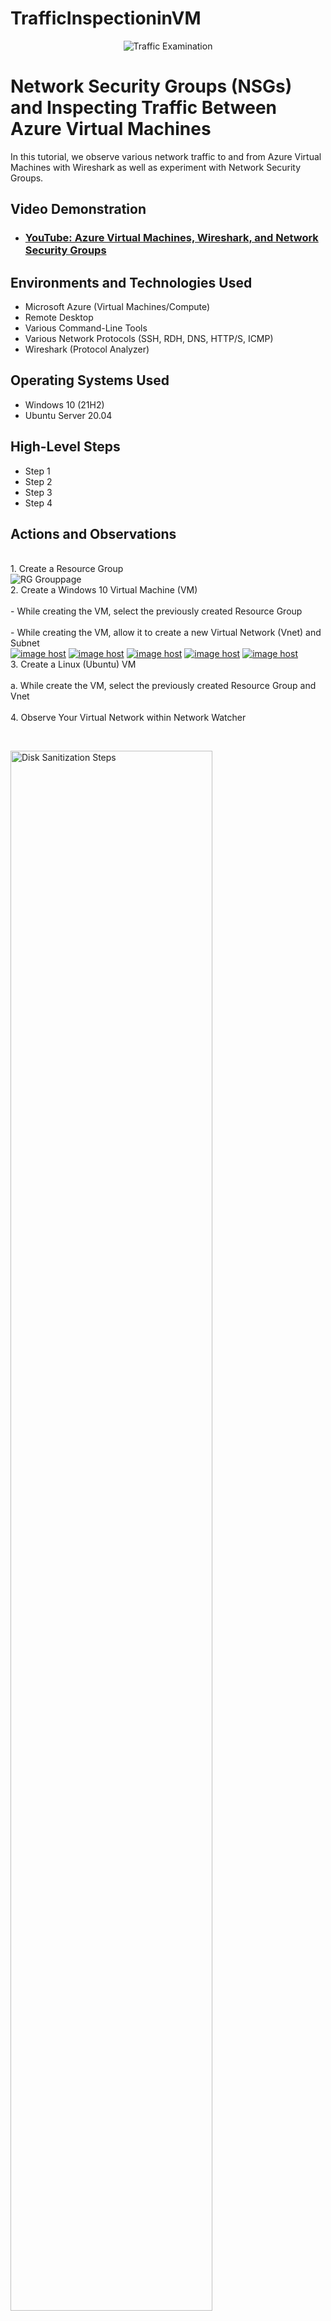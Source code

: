 # TrafficInspectioninVM

<p align="center">
<img src="https://i.imgur.com/Ua7udoS.png" alt="Traffic Examination"/>
</p>

<h1>Network Security Groups (NSGs) and Inspecting Traffic Between Azure Virtual Machines</h1>
In this tutorial, we observe various network traffic to and from Azure Virtual Machines with Wireshark as well as experiment with Network Security Groups. <br />


<h2>Video Demonstration</h2>

- ### [YouTube: Azure Virtual Machines, Wireshark, and Network Security Groups](https://www.youtube.com)

<h2>Environments and Technologies Used</h2>

- Microsoft Azure (Virtual Machines/Compute)
- Remote Desktop
- Various Command-Line Tools
- Various Network Protocols (SSH, RDH, DNS, HTTP/S, ICMP)
- Wireshark (Protocol Analyzer)

<h2>Operating Systems Used </h2>

- Windows 10 (21H2)
- Ubuntu Server 20.04

<h2>High-Level Steps</h2>

- Step 1
- Step 2
- Step 3
- Step 4

<h2>Actions and Observations</h2>

<p>
</p>
<p>
<br> 1. Create a Resource Group <br>
  <img src="https://images2.imgbox.com/0b/50/n5wG3dfV_o.png?download=true" alt="RG Grouppage"/>
  <br> 2. Create a Windows 10 Virtual Machine (VM) <br>
<br> - While creating the VM, select the previously created Resource Group <br>
<br> - While creating the VM, allow it to create a new Virtual Network (Vnet) and Subnet <br>
  <a href="https://imgbox.com/9rYI3wYm" target="_blank"> <img src="https://thumbs2.imgbox.com/c6/0f/9rYI3wYm_t.png" alt="image host"/></a> <a href="https://imgbox.com/hoky3fCP" target="_blank"><img src="https://thumbs2.imgbox.com/3e/fb/hoky3fCP_t.png" alt="image host"/></a> <a href="https://imgbox.com/75xY1XxG" target="_blank"><img src="https://thumbs2.imgbox.com/b1/35/75xY1XxG_t.png" alt="image host"/></a> <a href="https://imgbox.com/4q1LFFbZ" target="_blank"><img src="https://thumbs2.imgbox.com/21/1a/4q1LFFbZ_t.png" alt="image host"/></a> <a href="https://imgbox.com/jxIp19aZ" target="_blank"><img src="https://thumbs2.imgbox.com/d7/14/jxIp19aZ_t.png" alt="image host"/></a>
<br> 3. Create a Linux (Ubuntu) VM <br>
<br> a. While create the VM, select the previously created Resource Group and Vnet <br>
<br> 4. Observe Your Virtual Network within Network Watcher <Br>
</p>
<br />

<p>
<img src="https://i.imgur.com/DJmEXEB.png" height="80%" width="80%" alt="Disk Sanitization Steps"/>
</p>
<p>
Lorem ipsum dolor sit amet, consectetur adipiscing elit, sed do eiusmod tempor incididunt ut labore et dolore magna aliqua. Ut enim ad minim veniam, quis nostrud exercitation ullamco laboris nisi ut aliquip ex ea commodo consequat. Duis aute irure dolor in reprehenderit in voluptate velit esse cillum dolore eu fugiat nulla pariatur.
</p>
<br />

<p>
<img src="https://i.imgur.com/DJmEXEB.png" height="80%" width="80%" alt="Disk Sanitization Steps"/>
</p>
<p>
Lorem ipsum dolor sit amet, consectetur adipiscing elit, sed do eiusmod tempor incididunt ut labore et dolore magna aliqua. Ut enim ad minim veniam, quis nostrud exercitation ullamco laboris nisi ut aliquip ex ea commodo consequat. Duis aute irure dolor in reprehenderit in voluptate velit esse cillum dolore eu fugiat nulla pariatur.
</p>
<br />
